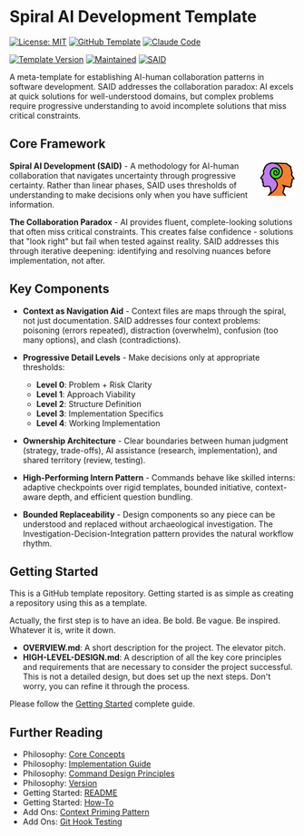# Spiral AI Development Template

[![License: MIT](https://img.shields.io/badge/License-MIT-yellow.svg)](LICENSE)
[![GitHub Template](https://img.shields.io/badge/GitHub-Template-6e5494.svg)](https://github.com/rjroy/claude-code-template/generate)
[![Claude Code](https://img.shields.io/badge/AI_Partner-Claude_Code-D97757.svg)](https://claude.ai/code)

[![Template Version](https://img.shields.io/badge/Version-v2.1.3-blue.svg)](https://github.com/rjroy/claude-code-template)
[![Maintained](https://img.shields.io/badge/Maintained-Yes-brightgreen.svg)](https://github.com/rjroy/claude-code-template/commits/main)
[![SAID](https://img.shields.io/badge/Methodology-SAID-16A34A.svg)](docs/SAID/philosophy)


A meta-template for establishing AI-human collaboration patterns in software development. SAID addresses the collaboration paradox: AI excels at quick solutions for well-understood domains, but complex problems require progressive understanding to avoid incomplete solutions that miss critical constraints.

## Core Framework

<img src="docs/SAID/logos/said-64.png" align="right" style="margin-left: 10px">

**Spiral AI Development (SAID)** - A methodology for AI-human collaboration that navigates uncertainty through progressive certainty. Rather than linear phases, SAID uses thresholds of understanding to make decisions only when you have sufficient information.

**The Collaboration Paradox** - AI provides fluent, complete-looking solutions that often miss critical constraints. This creates false confidence - solutions that "look right" but fail when tested against reality. SAID addresses this through iterative deepening: identifying and resolving nuances before implementation, not after.

## Key Components

- **Context as Navigation Aid** - Context files are maps through the spiral, not just documentation. SAID addresses four context problems: poisoning (errors repeated), distraction (overwhelm), confusion (too many options), and clash (contradictions).

- **Progressive Detail Levels** - Make decisions only at appropriate thresholds:
  - **Level 0**: Problem + Risk Clarity
  - **Level 1**: Approach Viability
  - **Level 2**: Structure Definition
  - **Level 3**: Implementation Specifics
  - **Level 4**: Working Implementation

- **Ownership Architecture** - Clear boundaries between human judgment (strategy, trade-offs), AI assistance (research, implementation), and shared territory (review, testing).

- **High-Performing Intern Pattern** - Commands behave like skilled interns: adaptive checkpoints over rigid templates, bounded initiative, context-aware depth, and efficient question bundling.

- **Bounded Replaceability** - Design components so any piece can be understood and replaced without archaeological investigation. The Investigation-Decision-Integration pattern provides the natural workflow rhythm.

## Getting Started

This is a GitHub template repository.  Getting started is as simple as creating a repository using this as a template.

Actually, the first step is to have an idea. Be bold. Be vague. Be inspired. Whatever it is, write it down.

- **OVERVIEW.md**: A short description for the project. The elevator pitch.
- **HIGH-LEVEL-DESIGN.md**: A description of all the key core principles and requirements that are necessary to consider the project successful. This is not a detailed design, but does set up the next steps. Don't worry, you can refine it through the process.

Please follow the [Getting Started](/docs/SAID/getting-started/README.md) complete guide.

## Further Reading

- Philosophy: [Core Concepts](/docs/SAID/philosophy/core-concepts.md)
- Philosophy: [Implementation Guide](/docs/SAID/philosophy/implementation-guide.md)
- Philosophy: [Command Design Principles](/docs/SAID/philosophy/command-design-principles.md)
- Philosophy: [Version](/docs/SAID/philosophy/version.md)
- Getting Started: [README](/docs/SAID/getting-started/README.md)
- Getting Started: [How-To](/docs/SAID/getting-started/HOW-TO.md)
- Add Ons: [Context Priming Pattern](/docs/SAID/add-ons/context-priming-pattern.md)
- Add Ons: [Git Hook Testing](/docs/SAID/add-ons/git-hook-testing-integration.md)

